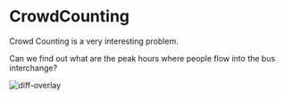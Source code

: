 # CrowdCounting

Crowd Counting is a very interesting problem. 

Can we find out what are the peak hours where people flow into the bus interchange?

![diff-overlay](diff-overlay.jpg)
